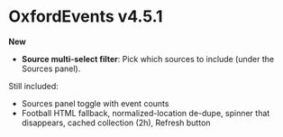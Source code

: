 # OxfordEvents v4.5.1

**New**
- **Source multi-select filter**: Pick which sources to include (under the Sources panel).

Still included:
- Sources panel toggle with event counts
- Football HTML fallback, normalized-location de-dupe, spinner that disappears, cached collection (2h), Refresh button